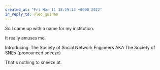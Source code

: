 ```yaml
---
created_at: "Fri Mar 11 18:59:13 +0000 2022"
in_reply_to: @leo_guinan
---
```


So I came up with a name for my institution. 

It really amuses me.

Introducing: The Society of Social Network Engineers  AKA The Society of SNEs (pronounced sneeze) 

That's nothing to sneeze at.